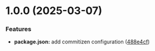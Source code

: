 # 1.0.0 (2025-03-07)


### Features

* **package.json:** add commitizen configuration ([488e4cf](https://github.com/aymustafina/git-extended/commit/488e4cf7275dee2085b11037e85483cb8fd66a40))



